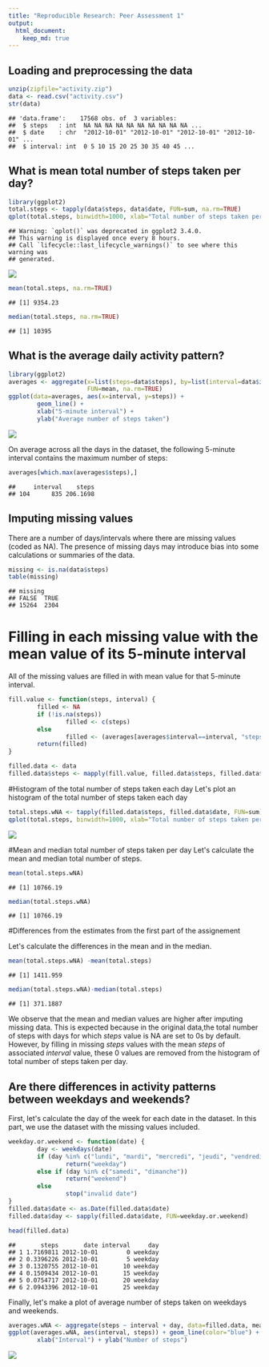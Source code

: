 ```yaml
---
title: "Reproducible Research: Peer Assessment 1"
output: 
  html_document:
    keep_md: true
---
```


## Loading and preprocessing the data


``` r
unzip(zipfile="activity.zip")
data <- read.csv("activity.csv")
str(data)
```

```
## 'data.frame':	17568 obs. of  3 variables:
##  $ steps   : int  NA NA NA NA NA NA NA NA NA NA ...
##  $ date    : chr  "2012-10-01" "2012-10-01" "2012-10-01" "2012-10-01" ...
##  $ interval: int  0 5 10 15 20 25 30 35 40 45 ...
```

## What is mean total number of steps taken per day?


``` r
library(ggplot2)
total.steps <- tapply(data$steps, data$date, FUN=sum, na.rm=TRUE)
qplot(total.steps, binwidth=1000, xlab="Total number of steps taken per day")
```

```
## Warning: `qplot()` was deprecated in ggplot2 3.4.0.
## This warning is displayed once every 8 hours.
## Call `lifecycle::last_lifecycle_warnings()` to see where this warning was
## generated.
```

![](PA1_template_files/figure-html/unnamed-chunk-1-1.png)<!-- -->

``` r
mean(total.steps, na.rm=TRUE)
```

```
## [1] 9354.23
```

``` r
median(total.steps, na.rm=TRUE)
```

```
## [1] 10395
```


## What is the average daily activity pattern?

``` r
library(ggplot2)
averages <- aggregate(x=list(steps=data$steps), by=list(interval=data$interval),
                      FUN=mean, na.rm=TRUE)
ggplot(data=averages, aes(x=interval, y=steps)) +
        geom_line() +
        xlab("5-minute interval") +
        ylab("Average number of steps taken")
```

![](PA1_template_files/figure-html/unnamed-chunk-2-1.png)<!-- -->

On average across all the days in the dataset, the following 5-minute interval contains the maximum number of steps:

``` r
averages[which.max(averages$steps),]
```

```
##     interval    steps
## 104      835 206.1698
```



## Imputing missing values
There are a number of days/intervals where there are missing values (coded as NA). 
The presence of missing days may introduce bias into some calculations or summaries of the data.

``` r
missing <- is.na(data$steps)
table(missing)
```

```
## missing
## FALSE  TRUE 
## 15264  2304
```



# Filling in each missing value with the mean value of its 5-minute interval
All of the missing values are filled in with mean value for that 5-minute
interval.

``` r
fill.value <- function(steps, interval) {
        filled <- NA
        if (!is.na(steps))
                filled <- c(steps)
        else
                filled <- (averages[averages$interval==interval, "steps"])
        return(filled)
}

filled.data <- data
filled.data$steps <- mapply(fill.value, filled.data$steps, filled.data$interval)
```


#Histogram of the total number of steps taken each day
Let's plot an histogram of the total number of steps taken each day 

``` r
total.steps.wNA <- tapply(filled.data$steps, filled.data$date, FUN=sum)
qplot(total.steps, binwidth=1000, xlab="Total number of steps taken per day")
```

![](PA1_template_files/figure-html/unnamed-chunk-5-1.png)<!-- -->



#Mean and median total number of steps taken per day
Let's calculate the mean and median total number of steps.

``` r
mean(total.steps.wNA)
```

```
## [1] 10766.19
```

``` r
median(total.steps.wNA)
```

```
## [1] 10766.19
```


#Differences from the estimates from the first part of the assignement

Let's calculate the differences in the mean and in the median.

``` r
mean(total.steps.wNA) -mean(total.steps)
```

```
## [1] 1411.959
```

``` r
median(total.steps.wNA)-median(total.steps)
```

```
## [1] 371.1887
```


We observe that the mean and median values are higher after imputing missing data. This is expected because in
the original data,the total number of steps with days for which *steps* value is NA  are set to 0s by
default. However, by filling in missing *steps* values with the mean *steps*
of associated *interval* value, these 0 values are removed from the histogram of total number of steps taken per day.

## Are there differences in activity patterns between weekdays and weekends?
First, let's calculate the day of the week for each date in the dataset. In
this part, we use the dataset with the missing values included.

``` r
weekday.or.weekend <- function(date) {
        day <- weekdays(date)
        if (day %in% c("lundi", "mardi", "mercredi", "jeudi", "vendredi"))
                return("weekday")
        else if (day %in% c("samedi", "dimanche"))
                return("weekend")
        else
                stop("invalid date")
}
filled.data$date <- as.Date(filled.data$date)
filled.data$day <- sapply(filled.data$date, FUN=weekday.or.weekend)

head(filled.data)
```

```
##       steps       date interval     day
## 1 1.7169811 2012-10-01        0 weekday
## 2 0.3396226 2012-10-01        5 weekday
## 3 0.1320755 2012-10-01       10 weekday
## 4 0.1509434 2012-10-01       15 weekday
## 5 0.0754717 2012-10-01       20 weekday
## 6 2.0943396 2012-10-01       25 weekday
```



Finally, let's make a plot of average number of steps taken on weekdays and weekends.

``` r
averages.wNA <- aggregate(steps ~ interval + day, data=filled.data, mean)
ggplot(averages.wNA, aes(interval, steps)) + geom_line(color="blue") + facet_grid(day~.) +
        xlab("Interval") + ylab("Number of steps")
```

![](PA1_template_files/figure-html/unnamed-chunk-9-1.png)<!-- -->




